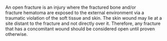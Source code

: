 An open fracture is an injury where the fractured bone and/or fracture hematoma are exposed to the external environment via a traumatic violation of the soft tissue and skin. The skin wound may lie at a site distant to the fracture and not directly over it. Therefore, any fracture that has a concomitant wound should be considered open until proven otherwise.